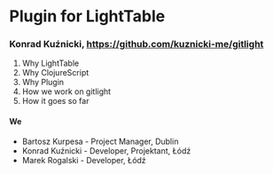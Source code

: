 Plugin for LightTable
====================

### Konrad Kuźnicki, https://github.com/kuznicki-me/gitlight



1. Why LightTable
2. Why ClojureScript
3. Why Plugin
4. How we work on gitlight
5. How it goes so far


#### We

- Bartosz Kurpesa - Project Manager, Dublin
- Konrad Kuźnicki - Developer, Projektant, Łódź
- Marek Rogalski  - Developer, Łódź
